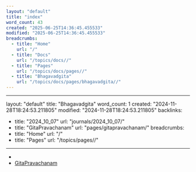 ```yaml
---
layout: "default"
title: "index"
word_count: 43
created: "2025-06-25T14:36:45.455533"
modified: "2025-06-25T14:36:45.455533"
breadcrumbs:
  - title: "Home"
    url: "/"
  - title: "Docs"
    url: "/topics/docs//"
  - title: "Pages"
    url: "/topics/docs/pages//"
  - title: "Bhagavadgita"
    url: "/topics/docs/pages/bhagavadgita//"
---
```

---
layout: "default"
title: "Bhagavadgita"
word_count: 1
created: "2024-11-28T18:24:53.211805"
modified: "2024-11-28T18:24:53.211805"
backlinks:
  - title: "2024_10_07"
    url: "journals/2024_10_07/"
  - title: "GitaPravachanam"
    url: "pages/gitapravachanam/"
breadcrumbs:
  - title: "Home"
    url: "/"
  - title: "Pages"
    url: "/topics/pages//"
---
-
- [GitaPravachanam](pages/gitapravachanam/)
